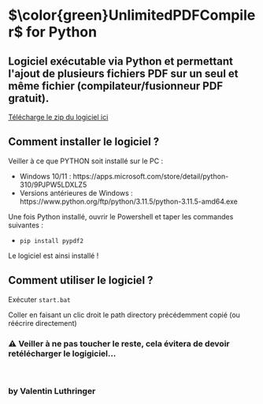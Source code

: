 <h1>$\color{green}UnlimitedPDFCompiler$ for Python</h1>

<h2>Logiciel exécutable via Python et permettant l'ajout de plusieurs fichiers PDF sur un seul et même fichier (compilateur/fusionneur PDF gratuit).</h2>

[Télécharge le zip du logiciel ici](https://github.com/valuthringer/UnlimitedPDFCompiler/archive/refs/heads/main.zip)

<h2>Comment installer le logiciel ?</h2>
<p>Veiller à ce que PYTHON soit installé sur le PC :</p>
<ul>
  <li>Windows 10/11 : https://apps.microsoft.com/store/detail/python-310/9PJPW5LDXLZ5</li>
  <li>Versions antérieures de Windows : https://www.python.org/ftp/python/3.11.5/python-3.11.5-amd64.exe</li>
</ul>
<p>Une fois Python installé, ouvrir le Powershell et taper les commandes suivantes :</p>
<ul>
  <li><code>pip install pypdf2</code></li>
</ul>
<p>Le logiciel est ainsi installé !</p>

<h2>Comment utiliser le logiciel ?</h2>
<p>Exécuter <code>start.bat</code></p>
<p>Coller en faisant un clic droit le path directory précédemment copié (ou réécrire directement)</p>

<h3>⚠️ Veiller à ne pas toucher le reste, cela évitera de devoir retélécharger le logigiciel...</h3>


<br>
<h3>by Valentin Luthringer</h3>
